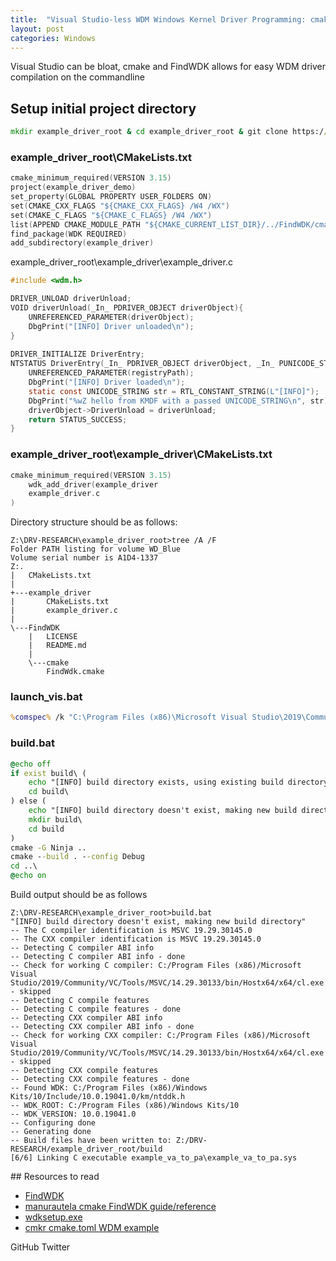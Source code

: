 ```yaml
---
title:  "Visual Studio-less WDM Windows Kernel Driver Programming: cmake and FindWDK"
layout: post
categories: Windows
---
```


Visual Studio can be bloat, cmake and FindWDK allows for easy WDM driver compilation on the commandline



## Setup initial project directory
```bat
mkdir example_driver_root & cd example_driver_root & git clone https://github.com/SergiusTheBest/FindWDK.git & mkdir example_driver
```


### example_driver_root\CMakeLists.txt
```c
cmake_minimum_required(VERSION 3.15)
project(example_driver_demo)
set_property(GLOBAL PROPERTY USER_FOLDERS ON)
set(CMAKE_CXX_FLAGS "${CMAKE_CXX_FLAGS} /W4 /WX")
set(CMAKE_C_FLAGS "${CMAKE_C_FLAGS} /W4 /WX")
list(APPEND CMAKE_MODULE_PATH "${CMAKE_CURRENT_LIST_DIR}/../FindWDK/cmake")
find_package(WDK REQUIRED)
add_subdirectory(example_driver)
```

example_driver_root\example_driver\example_driver.c
```c
#include <wdm.h>

DRIVER_UNLOAD driverUnload;
VOID driverUnload(_In_ PDRIVER_OBJECT driverObject){
    UNREFERENCED_PARAMETER(driverObject);
    DbgPrint("[INFO] Driver unloaded\n");
}
                        
DRIVER_INITIALIZE DriverEntry;
NTSTATUS DriverEntry(_In_ PDRIVER_OBJECT driverObject, _In_ PUNICODE_STRING registryPath){
    UNREFERENCED_PARAMETER(registryPath);
    DbgPrint("[INFO] Driver loaded\n");
    static const UNICODE_STRING str = RTL_CONSTANT_STRING(L"[INFO]");
    DbgPrint("%wZ hello from KMDF with a passed UNICODE_STRING\n", str);
    driverObject->DriverUnload = driverUnload;
    return STATUS_SUCCESS;
}
```


### example_driver_root\example_driver\CMakeLists.txt
```c
cmake_minimum_required(VERSION 3.15)
    wdk_add_driver(example_driver
    example_driver.c
)
```

Directory structure should be as follows:
```
Z:\DRV-RESEARCH\example_driver_root>tree /A /F
Folder PATH listing for volume WD_Blue
Volume serial number is A1D4-1337
Z:.
|   CMakeLists.txt
|
+---example_driver
|       CMakeLists.txt
|       example_driver.c
|
\---FindWDK
    |   LICENSE
    |   README.md
    |
    \---cmake
        FindWdk.cmake
```


### launch_vis.bat
```bat
%comspec% /k "C:\Program Files (x86)\Microsoft Visual Studio\2019\Community\VC\Auxiliary\Build\vcvars64.bat"
```


### build.bat
```bat
@echo off
if exist build\ (
    echo "[INFO] build directory exists, using existing build directory"
    cd build\
) else (
    echo "[INFO] build directory doesn't exist, making new build directory"
    mkdir build\
    cd build
)
cmake -G Ninja ..
cmake --build . --config Debug
cd ..\
@echo on
```

Build output should be as follows
```
Z:\DRV-RESEARCH\example_driver_root>build.bat
"[INFO] build directory doesn't exist, making new build directory"
-- The C compiler identification is MSVC 19.29.30145.0
-- The CXX compiler identification is MSVC 19.29.30145.0
-- Detecting C compiler ABI info
-- Detecting C compiler ABI info - done
-- Check for working C compiler: C:/Program Files (x86)/Microsoft Visual Studio/2019/Community/VC/Tools/MSVC/14.29.30133/bin/Hostx64/x64/cl.exe - skipped
-- Detecting C compile features
-- Detecting C compile features - done
-- Detecting CXX compiler ABI info
-- Detecting CXX compiler ABI info - done
-- Check for working CXX compiler: C:/Program Files (x86)/Microsoft Visual Studio/2019/Community/VC/Tools/MSVC/14.29.30133/bin/Hostx64/x64/cl.exe - skipped
-- Detecting CXX compile features
-- Detecting CXX compile features - done
-- Found WDK: C:/Program Files (x86)/Windows Kits/10/Include/10.0.19041.0/km/ntddk.h
-- WDK_ROOT: C:/Program Files (x86)/Windows Kits/10
-- WDK_VERSION: 10.0.19041.0
-- Configuring done
-- Generating done
-- Build files have been written to: Z:/DRV-RESEARCH/example_driver_root/build
[6/6] Linking C executable example_va_to_pa\example_va_to_pa.sys
```


## Resources to read

- [FindWDK](https://github.com/SergiusTheBest/FindWDK)
- [manurautela cmake FindWDK guide/reference](https://manurautela.github.io/driver,/wdk,/cmake,/build,/windows/building-windows-driver-with-cmake-and-wdk-cmdline/)
- [wdksetup.exe](https://go.microsoft.com/fwlink/?linkid=2128854)
- [cmkr cmake.toml WDM example](https://github.com/build-cpp/cmkr/blob/bcbc9d2b20827322b4248772156f347356e62514/tests/driver/cmake.toml)

GitHub Twitter
